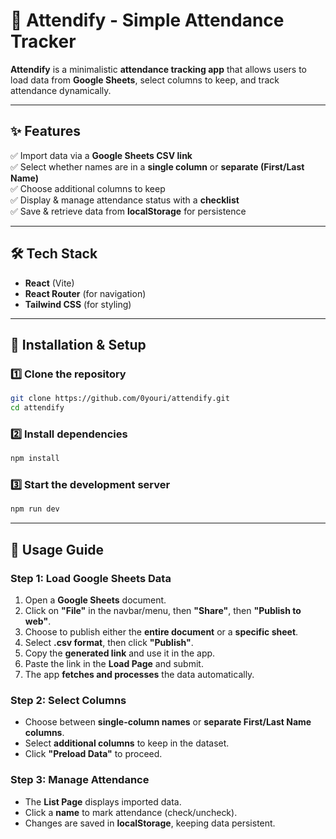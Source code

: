 # 📌 Attendify - Simple Attendance Tracker  

**Attendify** is a minimalistic **attendance tracking app** that allows users to load data from **Google Sheets**, select columns to keep, and track attendance dynamically.  

---

## ✨ Features  

✅ Import data via a **Google Sheets CSV link**  
✅ Select whether names are in a **single column** or **separate (First/Last Name)**  
✅ Choose additional columns to keep  
✅ Display & manage attendance status with a **checklist**  
✅ Save & retrieve data from **localStorage** for persistence  

---

## 🛠 Tech Stack  

- **React** (Vite)  
- **React Router** (for navigation)  
- **Tailwind CSS** (for styling)  

---

## 🚀 Installation & Setup  

### 1️⃣ Clone the repository  
```bash
git clone https://github.com/0youri/attendify.git
cd attendify
```

### 2️⃣ Install dependencies  
```bash
npm install
```

### 3️⃣ Start the development server  
```bash
npm run dev
```

---

## 📖 Usage Guide  

### **Step 1: Load Google Sheets Data**  
1. Open a **Google Sheets** document.  
2. Click on **"File"** in the navbar/menu, then **"Share"**, then **"Publish to web"**.  
3. Choose to publish either the **entire document** or a **specific sheet**.  
4. Select **.csv format**, then click **"Publish"**.  
5. Copy the **generated link** and use it in the app.  
6. Paste the link in the **Load Page** and submit.  
7. The app **fetches and processes** the data automatically.

### **Step 2: Select Columns**  
- Choose between **single-column names** or **separate First/Last Name columns**.  
- Select **additional columns** to keep in the dataset.  
- Click **"Preload Data"** to proceed.

### **Step 3: Manage Attendance**  
- The **List Page** displays imported data.  
- Click a **name** to mark attendance (check/uncheck).  
- Changes are saved in **localStorage**, keeping data persistent.
